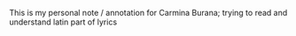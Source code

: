 This is my personal note / annotation for Carmina Burana;
trying to read and understand latin part of lyrics
